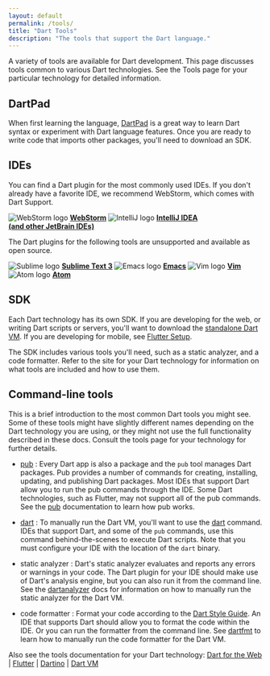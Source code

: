 ```yaml
---
layout: default
permalink: /tools/
title: "Dart Tools"
description: "The tools that support the Dart language."
---
```


A variety of tools are available for Dart development.
This page discusses tools common to various Dart technologies.
See the Tools page for your particular technology for detailed information.

## DartPad

When first learning the language, [DartPad](dartpad) is
a great way to learn Dart syntax or experiment with Dart language features.
Once you are ready to write code that imports other packages,
you'll need to download an SDK.

## IDEs

You can find a Dart plugin for the most commonly used IDEs.
If you don't already have a favorite IDE,
we recommend WebStorm, which comes with Dart Support.

<img src="{% asset_path 'tools/webstorm.png' %}" alt="WebStorm logo">
<a href="{{site.dart4web}}/tools/webstorm"><b>WebStorm</b></a>

<img src="{% asset_path 'tools/IntellIJ-IDEA.png' %}" alt="IntelliJ logo">
<a href="jetbrains-plugin"><b>IntelliJ IDEA<br>
(and other JetBrain IDEs)</b></a>

The Dart plugins for the following tools are unsupported
and available as open source.

<img src="{% asset_path 'tools/sublime.png' %}" alt="Sublime logo">
<a href="https://github.com/dart-lang/dart-sublime-bundle#readme"><b>Sublime Text 3</b></a>

<img src="{% asset_path 'tools/emacs.png' %}" alt="Emacs logo">
<a href="https://github.com/nex3/dart-mode"><b>Emacs</b></a>

<img src="{% asset_path 'tools/vim.png' %}" alt="Vim logo">
<a href="https://github.com/dart-lang/dart-vim-plugin"><b>Vim</b></a>

<img src="{% asset_path 'tools/atom-logo.png' %}" alt="Atom logo">
<a href="https://github.com/dart-atom/dartlang/"><b>Atom</b></a>

## SDK

Each Dart technology has its own SDK.
If you are developing for the web, or writing Dart scripts or servers,
you'll want to download the [standalone Dart VM]({{site.dart_vm}}/downloads/).
If you are developing for mobile, see
[Flutter Setup]({{site.flutter}}/setup).

The SDK includes various tools you'll need, such as a static
analyzer, and a code formatter.  Refer to the site for your Dart
technology for information on what tools are included and how to use them.

## Command-line tools

This is a brief introduction to the most common Dart tools you might see.
Some of these tools might have slightly different names depending on
the Dart technology you are using, or they might not use the full
functionality described in these docs.
Consult the tools page for your technology for further details.

* [pub](/tools/pub/)
: Every Dart app is also a package and the `pub` tool manages
  Dart packages. Pub provides a number of commands for creating,
  installing, updating, and publishing Dart packages.
  Most IDEs that support Dart allow you to run the pub commands through
  the IDE. Some Dart technologies, such as Flutter, may not support
  all of the pub commands.
  See the [pub](pub) documentation to learn how pub works.

* [dart]({{site.dart_vm}}/tools/dart-vm)
: To manually run the Dart VM, you'll want to use the
  [dart]({{site.dart_vm}}/tools/dart-vm) command.
  IDEs that support Dart,
  and some of the `pub` commands, use this
  command behind-the-scenes to execute Dart scripts.
  Note that you must configure your IDE with the location of
  the `dart` binary.

* static analyzer
: Dart's static analyzer evaluates and reports any errors or warnings
  in your code.
  The Dart plugin for your IDE should make use of Dart's analysis engine,
  but you can also run it from the command line. See the
  [dartanalyzer](https://github.com/dart-lang/sdk/tree/master/pkg/analyzer_cli#dartanalyzer)
  docs for information on how to manually run the static analyzer for
  the Dart VM.

* code formatter
: Format your code according to the
  [Dart Style Guide](/guides/language/effective-dart/style).
  An IDE that supports Dart should allow you to format the code within
  the IDE. Or you can run the formatter from the command line.
  See [dartfmt](https://github.com/dart-lang/dart_style#readme)
  to learn how to manually run the code formatter for the Dart VM.

Also see the tools documentation for your Dart technology:
[Dart for the Web]({{site.dart4web}}/tools/) |
[Flutter]({{site.flutter}}/setup/) |
[Dartino]({{site.dartino}}/get-started/) |
[Dart VM]({{site.dart_vm}}/tools/)
